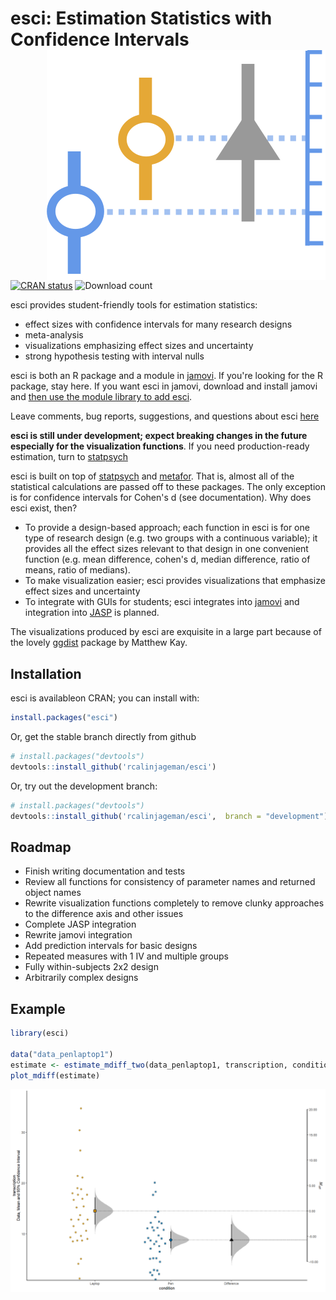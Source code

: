 # esci: Estimation Statistics with Confidence Intervals <img src="man/figures/esci_logo.svg" align="right" alt = "esci logo"/>

[![CRAN
status](https://www.r-pkg.org/badges/version/esci)](https://CRAN.R-project.org/package=esci)
![Download
count](https://cranlogs.r-pkg.org/badges/last-month/esci)

esci provides student-friendly tools for estimation statistics:

- effect sizes with confidence intervals for many research designs
- meta-analysis
- visualizations emphasizing effect sizes and uncertainty
- strong hypothesis testing with interval nulls


esci is both an R package and a module in [jamovi](https://www.jamovi.org/).  If
you're looking for the R package, stay here.  If you want esci in jamovi,
download and install jamovi and 
[then use the module library to add esci](https://thenewstatistics.com/itns/esci/jesci/).


Leave comments, bug reports, suggestions, and questions about esci 
[here](https://github.com/rcalinjageman/esci/discussions)


**esci is still under development; expect breaking changes in the future
especially for the visualization functions**.  If you need production-ready
estimation, turn to [statpsych](https://cran.r-project.org/package=statpsych)


esci is built on top of [statpsych](https://cran.r-project.org/package=statpsych) and
[metafor](https://www.metafor-project.org/doku.php/metafor).  That is, almost 
all of the statistical calculations are passed off to these packages.  The 
only exception is for confidence intervals for Cohen's d (see documentation).
Why does esci exist, then?

- To provide a design-based approach; each function in esci is for one type of
research design (e.g. two groups with a continuous variable); it provides
all the effect sizes relevant to that design in one convenient function (e.g.
mean difference, cohen's d, median difference, ratio of means, ratio of
medians).  
- To make visualization easier; esci provides visualizations that emphasize
effect sizes and uncertainty
- To integrate with GUIs for students; esci integrates into [jamovi](https://www.jamovi.org/)
and integration into [JASP](https://jasp-stats.org/) is planned.

The visualizations produced by esci are exquisite in a large part because of
the lovely [ggdist](https://CRAN.R-project.org/package=ggdist) 
package by Matthew Kay.


## Installation

esci is availableon CRAN; you can install with: 

``` r
install.packages("esci")
```

Or, get the stable branch directly from github

``` r
# install.packages("devtools")
devtools::install_github('rcalinjageman/esci')
```

Or, try out the development branch:
``` r
# install.packages("devtools")
devtools::install_github('rcalinjageman/esci',  branch = "development")
```


## Roadmap
- Finish writing documentation and tests
- Review all functions for consistency of parameter names and returned object
names
- Rewrite visualization functions completely to remove clunky approaches
to the difference axis and other issues
- Complete JASP integration
- Rewrite jamovi integration
- Add prediction intervals for basic designs
- Repeated measures with 1 IV and multiple groups
- Fully within-subjects 2x2 design
- Arbitrarily complex designs


## Example
``` r
library(esci)

data("data_penlaptop1")
estimate <- estimate_mdiff_two(data_penlaptop1, transcription, condition)
plot_mdiff(estimate)

```

<img src="man/figures/plot_mdiff.png" align="right" alt="Example difference plot"/>
